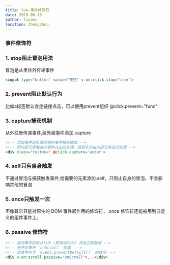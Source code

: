```yaml
---
title: Vue-事件修饰符
date: 2019-06-13
author: liuwei
location: Zhengzhou
---
```


### 事件修饰符

### 1. stop阻止冒泡用法
冒泡是从里往外传递事件

```html
<input type="button" value="按钮" v-on:click.stop="iner">
```

### 2. prevent阻止默认行为
比如a标签默认会走链接点击，可以使用prevent组织
@click.prevent="func"

### 3. capture捕获机制
从外往里传递事件,给外层事件添加.capture

```html
<!-- 添加事件监听器时使用事件捕获模式 -->
<!-- 即内部元素触发的事件先在此处理，然后才交由内部元素进行处理 -->
<div class="testvue" @click.capture='outer'>
```

### 4. self只有自身触发

不通过冒泡与捕获触发事件,给需要的元素添加.self，只阻止自身的冒泡，不会影响其他的冒泡

### 5. once只触发一次

不像其它只能对原生的 DOM 事件起作用的修饰符，.once 修饰符还能被用到自定义的组件事件上。

### 6. passive 修饰符

```html
<!-- 滚动事件的默认行为 (即滚动行为) 将会立即触发 -->
<!-- 而不会等待 `onScroll` 完成  -->
<!-- 这其中包含 `event.preventDefault()` 的情况 -->
<div v-on:scroll.passive="onScroll">...</div>
```